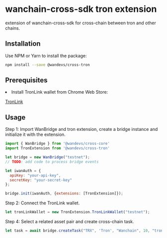wanchain-cross-sdk tron extension
========

extension of wanchain-cross-sdk for cross-chain between tron and other chains.

## Installation
Use NPM or Yarn to install the package:
```bash
npm install --save @wandevs/cross-tron
```
## Prerequisites
<li>Install TronLink wallet from Chrome Web Store:

[TronLink](https://chrome.google.com/webstore/detail/tronlink/ibnejdfjmmkpcnlpebklmnkoeoihofec)

## Usage
Step 1: Import WanBridge and tron extension, create a bridge instance and initialize it with the extension.

```javascript
import { WanBridge } from '@wandevs/cross-core'
import TronExtension from '@wandevs/cross-tron'

let bridge = new WanBridge("testnet");
// TODO: add code to process bridge events

let iwanAuth = {
  apiKey: "your-api-key",
  secretKey: "your-secret-key"
};

bridge.init(iwanAuth, {extensions: [TronExtension]});
```

Step 2: Connect the TronLink wallet.

```javascript
let tronLinkWallet = new TronExtension.TronLinkWallet("testnet");
```

Step 4: Select a related asset pair and create cross-chain task.

```javascript
let task = await bridge.createTask("TRX", 'Tron', "Wanchain", 10, "tron-address", "wanchain-address", {wallet: tronLinkWallet});
```
